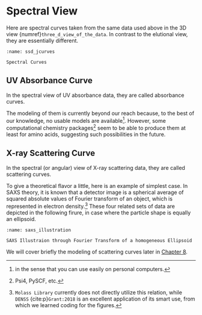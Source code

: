 # Spectral View

Here are spectral curves taken from the same data used above in the 3D view {numref}`three_d_view_of_the_data`. In contrast to the elutional view, they are essentially different.

```{figure} ../../_static/images/trimmed_ssd_jcurves.png
:name: ssd_jcurves

Spectral Curves
```

## UV Absorbance Curve

In the spectral view of UV absorbance data, they are called absorbance curves. 

The modeling of them is currently beyond our reach because, to the best of our knowledge, no usable models are available[^1]. However, some computational chemistry packages[^2] seem to be able to produce them at least for amino acids, suggesting such possibilities in the future.

[^1]: in the sense that you can use easily on personal computers.

[^2]: Psi4, PySCF, etc.

## X-ray Scattering Curve

In the spectral (or angular) view of X-ray scattering data, they are called scattering curves. 

To give a theoretical flavor a little, here is an example of simplest case. In SAXS theory, it is known that a detector image is a spherical average of squared absolute values of Fourier transform of an object, which is represented in electron density.[^3] These four related sets of data are depicted in the following firure, in case where the particle shape is equally an ellipsoid.

```{figure} ../../_static/images/saxs_illust.png
:name: saxs_illustration

SAXS Illustraion through Fourier Transform of a homogeneous Ellipsoid
```

We will cover briefly the modeling of scattering curves later in [Chapter 8](chapter_8).

[^3]: `Molass Library` currently does not directly utilize this relation, while `DENSS` {cite:p}`Grant:2018` is an excellent application of its smart use, from which we learned coding for the figures.